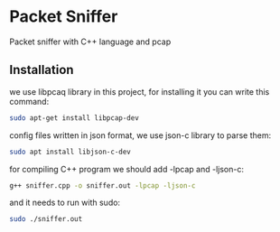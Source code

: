 # Packet Sniffer
Packet sniffer with C++ language and pcap

## Installation

we use libpcaq library in this project, for installing it you can write this command:
```bash
sudo apt-get install libpcap-dev
```

config files written in json format, we use json-c library to parse them:
```bash
sudo apt install libjson-c-dev
```

for compiling C++ program we should add -lpcap and -ljson-c:
```bash
g++ sniffer.cpp -o sniffer.out -lpcap -ljson-c
````
and it needs to run with sudo:
```bash
sudo ./sniffer.out
````